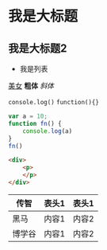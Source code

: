 # 我是大标题
## 我是大标题2
- 我是列表

[美女](C:\Users\Administrator\Downloads\timg.jpg)
**粗体**
*斜体*


`console.log()`
`function(){}`

```javascript
var a = 10;
function fn() {
	console.log(a)
}
fn()
```

```html
<div>
	<p>
	</p>
</div>
```

| 传智 | 表头1 | 表头1 |
| ---- | ---- | ---- |
| 黑马 | 内容1 | 内容2 |
| 博学谷 | 内容1 | 内容2 |

